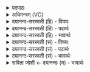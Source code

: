 <details><summary>पदपाठः</summary>

क॒दा। च॒न। स्त॒रीः। अ॒सि॒। न। इ॒न्द्र॒। स॒श्च॒सि॒। दा॒शुषे॑। उपो॒पेत्युप॑ऽउप। इत्। नु। म॒घ॒व॒न्निति॑ मघऽवन्। भूयः॑। इत्। नु। ते॒। दान॑म्। दे॒वस्य॑। पृ॒च्य॒ते॒। ३४।
</details>

<details><summary>अधिमन्त्रम् (VC)</summary>

- इन्द्रो देवता
- मधुच्छन्दा ऋषिः
- पथ्या बृहती
- मध्यमः
</details>

<details><summary>दयानन्द-सरस्वती (हि) - विषयः</summary>

वह इन्द्र कैसा है, इस विषय का उपदेश अगले मन्त्र में किया है ॥
</details>

<details><summary>दयानन्द-सरस्वती (हि) - पदार्थः</summary>

पदार्थान्वयभाषाः -  हे (इन्द्र) सुख देनेवाले ईश्वर ! जो आप (स्तरीः) सुखों से आच्छादन करनेवाले (असि) हैं और (दाशुषे) विद्या आदि दान करनेवाले मनुष्य के लिये (कदाचन) कभी (इत्) ज्ञान को (नु) शीघ्र (सश्चसि) प्राप्त (न) नहीं करते तो उस काल में हे (मघवन्) विद्यादि धनवाले जगदीश्वर ! (देवस्य) कर्म फल के देनेवाले (ते) आपके (दानम्) दिये हुए (इत्) ही ज्ञान को (दाशुषे) विद्यादि देनेवाले के लिये (भूयः) फिर (नु) शीघ्र (उपोपपृच्यते) प्राप्त (कदाचन) कभी (न) नहीं होता ॥३४॥
</details>

<details><summary>दयानन्द-सरस्वती (हि) - भावार्थः</summary>

भावार्थभाषाः -  जो जगदीश्वर कर्म के फल को देनेवाला नहीं होता तो कोई भी प्राणी व्यवस्था के साथ किसी कर्म के फल को प्राप्त नहीं हो सकता ॥३४॥
</details>

<details><summary>दयानन्द-सरस्वती (सं) - विषयः</summary>

स इन्द्रः कीदृश इत्युपदिश्यते ॥
</details>

<details><summary>दयानन्द-सरस्वती (सं) - पदार्थः</summary>

पदार्थान्वयभाषाः -  हे इन्द्र ! यदा त्वं स्तरीरसि तदा दाशुषे कदाचनेन्नु न सश्चसि तदा हे मघवन् ! देवस्य ते तव दानं तस्मै दाशुषे भूयः कदा चनेन्नु नोपोपपृच्यते ॥३४॥
</details>

<details><summary>दयानन्द-सरस्वती (सं) - भावार्थः</summary>

भावार्थभाषाः -  यदीश्वरः कर्मफलप्रदाता न स्यात्, तर्हि न कश्चिदपि जीवो व्यवस्थया कर्मफलं प्राप्नुयादिति ॥३४॥
</details>

<details><summary>सविता जोशी ← दयानन्दः (म) - भावार्थः</summary>

भावार्थभाषाः -  जर परमेश्वर कर्माचे फळ देणारा नसता, तर कोणत्याही प्राण्याला कर्माचे फळ यथायोग्यरीत्या मिळाले नसते.
</details>